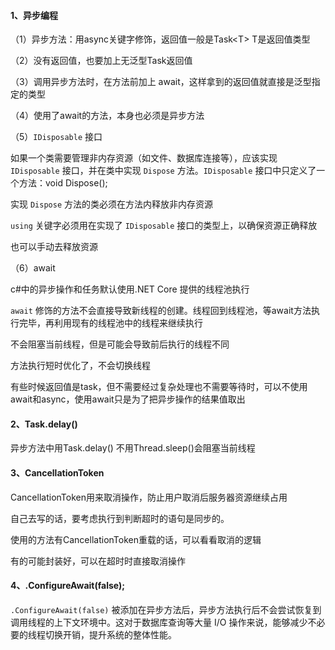 #### 1、异步编程

（1）异步方法：用async关键字修饰，返回值一般是Task\<T> T是返回值类型

（2）没有返回值，也要加上无泛型Task返回值

（3）调用异步方法时，在方法前加上 await，这样拿到的返回值就直接是泛型指定的类型

（4）使用了await的方法，本身也必须是异步方法

（5）`IDisposable` 接口

如果一个类需要管理非内存资源（如文件、数据库连接等），应该实现 `IDisposable` 接口，并在类中实现 `Dispose` 方法。`IDisposable` 接口中只定义了一个方法：void Dispose();

实现 `Dispose` 方法的类必须在方法内释放非内存资源

`using` 关键字必须用在实现了 `IDisposable` 接口的类型上，以确保资源正确释放

也可以手动去释放资源

（6）await

c#中的异步操作和任务默认使用.NET Core 提供的线程池执行

`await` 修饰的方法不会直接导致新线程的创建。线程回到线程池，等await方法执行完毕，再利用现有的线程池中的线程来继续执行

不会阻塞当前线程，但是可能会导致前后执行的线程不同

方法执行短时优化了，不会切换线程

有些时候返回值是task，但不需要经过复杂处理也不需要等待时，可以不使用await和async，使用await只是为了把异步操作的结果值取出



#### 2、Task.delay() 

异步方法中用Task.delay() 不用Thread.sleep()会阻塞当前线程



#### 3、CancellationToken

CancellationToken用来取消操作，防止用户取消后服务器资源继续占用

自己去写的话，要考虑执行到判断超时的语句是同步的。

使用的方法有CancellationToken重载的话，可以看看取消的逻辑

有的可能封装好，可以在超时时直接取消操作



#### 4、.ConfigureAwait(false);

`.ConfigureAwait(false)` 被添加在异步方法后，异步方法执行后不会尝试恢复到调用线程的上下文环境中。这对于数据库查询等大量 I/O 操作来说，能够减少不必要的线程切换开销，提升系统的整体性能。



